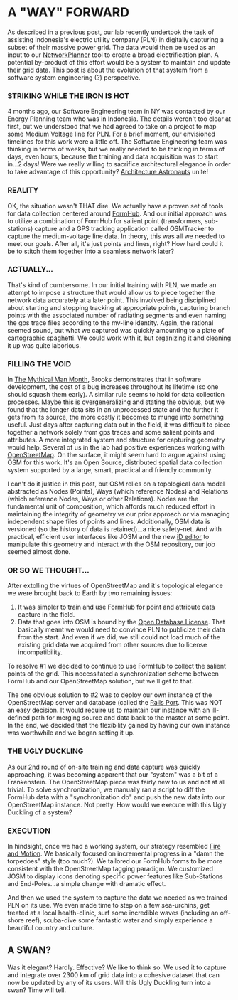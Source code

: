 # A "WAY" FORWARD

As described in a previous post, our lab recently undertook the task of assisting Indonesia's electric utility company (PLN) in digitally capturing a subset of their massive power grid.  The data would then be used as an input to our [NetworkPlanner](http://networkplanner.modilabs.org) tool to create a broad electrification plan.  A potential by-product of this effort would be a system to maintain and update their grid data.  This post is about the evolution of that system from a software system engineering (?) perspective.    

### STRIKING WHILE THE IRON IS HOT

4 months ago, our Software Engineering team in NY was contacted by our Energy Planning team who was in Indonesia.  The details weren't too clear at first, but we understood that we had agreed to take on a project to map some Medium Voltage line for PLN.  For a brief moment, our envisioned timelines for this work were a little off.  The Software Engineering team was thinking in terms of weeks, but we really needed to be thinking in terms of days, even hours, because the training and data acquisition was to start in...2 days!  Were we really willing to sacrifice architectural elegance in order to take advantage of this opportunity?  [Architecture Astronauts](http://www.joelonsoftware.com/items/2008/05/01.html) unite!
  
### REALITY

OK, the situation wasn't THAT dire.  We actually have a proven set of tools for data collection centered around [FormHub](http://formhub.org "FormHub").  And our initial approach was to utilize a combination of FormHub for salient point (transformers, sub-stations) capture and a GPS tracking application called OSMTracker to capture the medium-voltage line data.  In theory, this was all we needed to meet our goals.  After all, it's just points and lines, right?  How hard could it be to stitch them together into a seamless network later?  

### ACTUALLY...

That's kind of cumbersome.  In our initial training with PLN, we made an attempt to impose a structure that would allow us to piece together the network data accurately at a later point.  This involved being disciplined about starting and stopping tracking at appropriate points, capturing branch points with the associated number of radiating segments and even naming the gps trace files according to the mv-line identity.  Again, the rational seemed sound, but what we captured was quickly amounting to a plate of [cartographic spaghetti](http://support.esri.com/en/knowledgebase/GISDictionary/term/spaghetti%20data "Spaghetti Data").  We could work with it, but organizing it and cleaning it up was quite laborious.  

### FILLING THE VOID

In [The Mythical Man Month](http://en.wikipedia.org/wiki/The_Mythical_Man-Month "Mythical Man Month"), Brooks demonstrates that in software development, the cost of a bug increases throughout its lifetime (so one should squash them early).  A similar rule seems to hold for data collection processes.  Maybe this is overgeneralizing and stating the obvious, but we found that the longer data sits in an unprocessed state and the further it gets from its source, the more costly it becomes to munge into something useful.  Just days after capturing data out in the field, it was difficult to piece together a network solely from gps traces and some salient points and attributes.  A more integrated system and structure for capturing geometry would help.  Several of us in the lab had positive experiences working with [OpenStreetMap](http://www.openstreetmap.org).  On the surface, it might seem hard to argue against using OSM for this work.  It's an Open Source, distributed spatial data collection system supported by a large, smart, practical and friendly community.  

I can't do it justice in this post, but OSM relies on a topological data model abstracted as Nodes (Points), Ways (which reference Nodes) and Relations (which reference Nodes, Ways or other Relations).  Nodes are the fundamental unit of composition, which affords much reduced effort in maintaining the integrity of geometry vs our prior approach or via managing independent shape files of points and lines.  Additionally, OSM data is versioned (so the history of data is retained)...a nice safety-net.  And with practical, efficient user interfaces like JOSM and the new [iD editor](http://ideditor.com) to manipulate this geometry and interact with the OSM repository, our job seemed almost done.  

### OR SO WE THOUGHT...

After extolling the virtues of OpenStreetMap and it's topological elegance we were brought back to Earth by two remaining issues:

1.  It was simpler to train and use FormHub for point and attribute data capture in the field.
2.  Data that goes into OSM is bound by the [Open Database License](http://opendatacommons.org/licenses/odbl/summary/ "ODbL").  That basically meant we would need to convince PLN to publicize their data from the start.  And even if we did, we still could not load much of the existing grid data we acquired from other sources due to license incompatibility.  

To resolve #1 we decided to continue to use FormHub to collect the salient points of the grid.  This necessitated a synchronization scheme between FormHub and our OpenStreetMap solution, but we'll get to that.  

The one obvious solution to #2 was to deploy our own instance of the OpenStreetMap server and database (called the [Rails Port](http://wiki.openstreetmap.org/wiki/The_Rails_Port).  This was NOT an easy decision.  It would require us to maintain our instance with an ill-defined path for merging source and data back to the master at some point.  In the end, we decided that the flexibility gained by having our own instance was worthwhile and we began setting it up.  

### THE UGLY DUCKLING

As our 2nd round of on-site training and data capture was quickly approaching, it was becoming apparent that our "system" was a bit of a Frankenstein.  The OpenStreetMap piece was fairly new to us and not at all trivial.  To solve synchronization, we manually ran a script to diff the FormHub data with a "synchronization db" and push the new data into our OpenStreetMap instance.  Not pretty.  How would we execute with this Ugly Duckling of a system?  

### EXECUTION

In hindsight, once we had a working system, our strategy resembled [Fire and Motion](http://www.joelonsoftware.com/articles/fog0000000339.html "Fire and Motion").  We basically focused on incremental progress in a "damn the torpedoes" style (too much?).  We tailored our FormHub forms to be more consistent with the OpenStreetMap tagging paradigm.  We customized JOSM to display icons denoting specific power features like Sub-Stations and End-Poles...a simple change with dramatic effect.  

And then we used the system to capture the data we needed as we trained PLN on its use.  We even made time to step on a few sea-urchins, get treated at a local health-clinic, surf some incredible waves (including an off-shore reef), scuba-dive some fantastic water and simply experience a beautiful country and culture.  

## A SWAN?

Was it elegant?  Hardly.  Effective?  We like to think so.  We used it to capture and integrate over 2300 km of grid data into a cohesive dataset that can now be updated by any of its users.  Will this Ugly Duckling turn into a swan?  Time will tell.  
